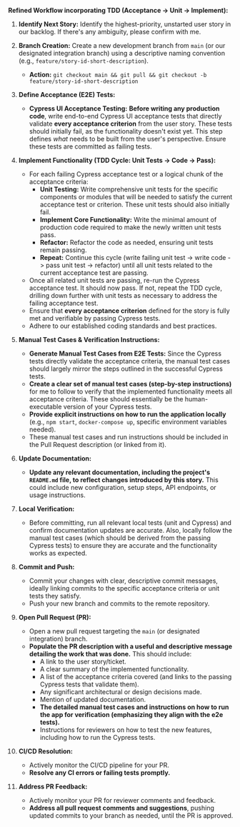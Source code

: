 **Refined Workflow incorporating TDD (Acceptance -> Unit -> Implement):**

1.  **Identify Next Story:** Identify the highest-priority, unstarted user story in our backlog. If there's any ambiguity, please confirm with me.
2.  **Branch Creation:** Create a new development branch from `main` (or our designated integration branch) using a descriptive naming convention (e.g., `feature/story-id-short-description`).
    *   **Action:** `git checkout main && git pull && git checkout -b feature/story-id-short-description`

3.  **Define Acceptance (E2E) Tests:**
    *   **Cypress UI Acceptance Testing:** **Before writing any production code**, write end-to-end Cypress UI acceptance tests that directly validate **every acceptance criterion** from the user story. These tests should initially fail, as the functionality doesn't exist yet. This step defines *what* needs to be built from the user's perspective. Ensure these tests are committed as failing tests.

4.  **Implement Functionality (TDD Cycle: Unit Tests -> Code -> Pass):**
    *   For each failing Cypress acceptance test or a logical chunk of the acceptance criteria:
        *   **Unit Testing:** Write comprehensive unit tests for the specific components or modules that will be needed to satisfy the current acceptance test or criterion. These unit tests should also initially fail.
        *   **Implement Core Functionality:** Write the minimal amount of production code required to make the newly written unit tests pass.
        *   **Refactor:** Refactor the code as needed, ensuring unit tests remain passing.
        *   **Repeat:** Continue this cycle (write failing unit test -> write code -> pass unit test -> refactor) until all unit tests related to the current acceptance test are passing.
    *   Once all related unit tests are passing, re-run the Cypress acceptance test. It should now pass. If not, repeat the TDD cycle, drilling down further with unit tests as necessary to address the failing acceptance test.
    *   Ensure that **every acceptance criterion** defined for the story is fully met and verifiable by passing Cypress tests.
    *   Adhere to our established coding standards and best practices.

5.  **Manual Test Cases & Verification Instructions:**
    *   **Generate Manual Test Cases from E2E Tests:** Since the Cypress tests directly validate the acceptance criteria, the manual test cases should largely mirror the steps outlined in the successful Cypress tests.
    *   **Create a clear set of manual test cases (step-by-step instructions)** for me to follow to verify that the implemented functionality meets all acceptance criteria. These should essentially be the human-executable version of your Cypress tests.
    *   **Provide explicit instructions on how to run the application locally** (e.g., `npm start`, `docker-compose up`, specific environment variables needed).
    *   These manual test cases and run instructions should be included in the Pull Request description (or linked from it).

6.  **Update Documentation:**
    *   **Update any relevant documentation, including the project's `README.md` file, to reflect changes introduced by this story.** This could include new configuration, setup steps, API endpoints, or usage instructions.

7.  **Local Verification:**
    *   Before committing, run all relevant local tests (unit and Cypress) and confirm documentation updates are accurate. Also, locally follow the manual test cases (which should be derived from the passing Cypress tests) to ensure they are accurate and the functionality works as expected.

8.  **Commit and Push:**
    *   Commit your changes with clear, descriptive commit messages, ideally linking commits to the specific acceptance criteria or unit tests they satisfy.
    *   Push your new branch and commits to the remote repository.

9.  **Open Pull Request (PR):**
    *   Open a new pull request targeting the `main` (or designated integration) branch.
    *   **Populate the PR description with a useful and descriptive message detailing the work that was done.** This should include:
        *   A link to the user story/ticket.
        *   A clear summary of the implemented functionality.
        *   A list of the acceptance criteria covered (and links to the passing Cypress tests that validate them).
        *   Any significant architectural or design decisions made.
        *   Mention of updated documentation.
        *   **The detailed manual test cases and instructions on how to run the app for verification (emphasizing they align with the e2e tests).**
        *   Instructions for reviewers on how to test the new features, including how to run the Cypress tests.

10. **CI/CD Resolution:**
    *   Actively monitor the CI/CD pipeline for your PR.
    *   **Resolve any CI errors or failing tests promptly.**

11. **Address PR Feedback:**
    *   Actively monitor your PR for reviewer comments and feedback.
    *   **Address all pull request comments and suggestions**, pushing updated commits to your branch as needed, until the PR is approved.
